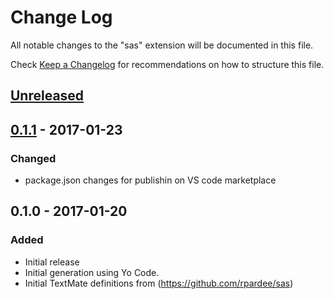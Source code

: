 # Change Log
All notable changes to the "sas" extension will be documented in this file.

Check [Keep a Changelog](http://keepachangelog.com/) for recommendations on how to structure this file.

## [Unreleased]

## [0.1.1] - 2017-01-23
### Changed
- package.json changes for publishin on VS code marketplace

## 0.1.0 - 2017-01-20
### Added
- Initial release
- Initial generation using Yo Code.
- Initial TextMate definitions from (https://github.com/rpardee/sas)

[Unreleased]: https://github.com/VaccineAndDrugEvaluationCentre/vscode-sas-language/compare/v0.1.1...HEAD
[0.1.1]: https://github.com/VaccineAndDrugEvaluationCentre/vscode-sas-language/compare/v0.1.0...v0.1.1
